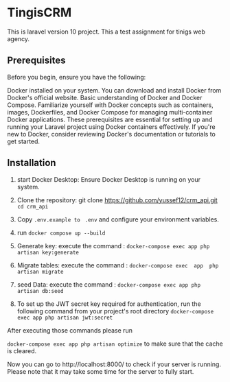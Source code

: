 
# TingisCRM

This is laravel version 10 project.
This a test assignment for tinigs web agency.

## Prerequisites

Before you begin, ensure you have the following:

Docker installed on your system. You can download and install Docker from Docker's official website.
Basic understanding of Docker and Docker Compose. Familiarize yourself with Docker concepts such as containers, images, Dockerfiles, and Docker Compose for managing multi-container Docker applications.
These prerequisites are essential for setting up and running your Laravel project using Docker containers effectively. If you're new to Docker, consider reviewing Docker's documentation or tutorials to get started.

## Installation


  1. start Docker Desktop:
   Ensure Docker Desktop is running on your system.

  2. Clone the repository: git clone https://github.com/yussef12/crm_api.git
   `cd crm_api`

  3. Copy `.env.example to ` `.env` and configure your environment variables.
  4. run `docker compose up --build`
  5. Generate key:
   execute the command : `docker-compose exec app php artisan key:generate`

  6. Migrate tables:
   execute the command : `docker-compose exec  app  php artisan migrate`

  7. seed Data:
   execute the command : `docker-compose exec app php artisan db:seed`

  8. To set up the JWT secret key required for authentication, run the following command from your project's root directory `docker-compose exec app php artisan jwt:secret`

After executing  those commands please  run 

  `docker-compose exec app php artisan optimize` to make sure that the cache is cleared.

Now you can go to http://localhost:8000/ to check if your server is running. Please note that it may take some time for the server to fully start.

